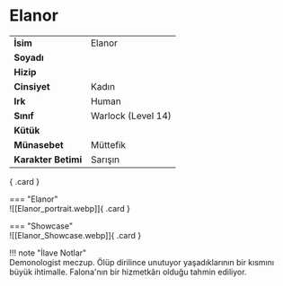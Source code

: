 # Elanor   
  
<div class="grid" markdown>  
  
|  |  |  
|---|---|  
| **İsim** | Elanor |  
| **Soyadı** |  |  
| **Hizip** |  |  
| **Cinsiyet** | Kadın |  
| **Irk** | Human |  
| **Sınıf** | Warlock (Level 14) |  
| **Kütük** |  |  
| **Münasebet** | Müttefik |  
| **Karakter Betimi** | Sarışın |  
  
{ .card }  
  
=== "Elanor"  
	![[Elanor_portrait.webp]]{ .card }  
  
=== "Showcase"  
	![[Elanor_Showcase.webp]]{ .card }  
  
</div>  
  
!!! note "İlave Notlar"  
	Demonologist meczup. Ölüp dirilince unutuyor yaşadıklarının bir kısmını büyük ihtimalle. Falona'nın bir hizmetkârı olduğu tahmin ediliyor.  
